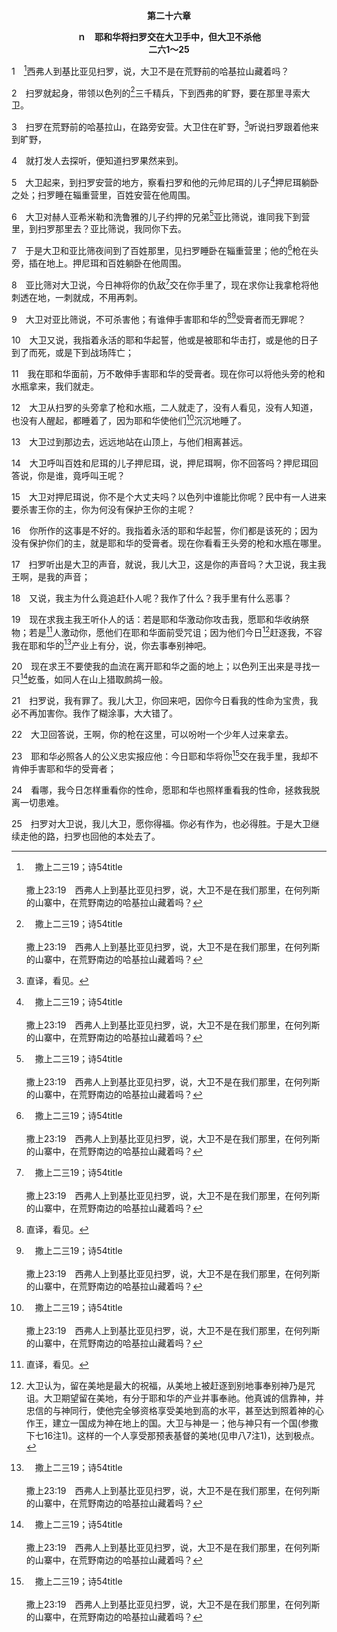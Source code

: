 <p style="text-align:center;font-weight:bold;">第二十六章</p>

<p style="text-align:center;font-weight:bold;">ｎ　耶和华将扫罗交在大卫手中，但大卫不杀他<br>二六1～25</p>

1　[^a]西弗人到基比亚见扫罗，说，大卫不是在荒野前的哈基拉山藏着吗？

[^a]:　撒上二三19；诗54title<br><br>撒上23:19　西弗人上到基比亚见扫罗，说，大卫不是在我们那里，在何列斯的山寨中，在荒野南边的哈基拉山藏着吗？

2　扫罗就起身，带领以色列的[^a]三千精兵，下到西弗的旷野，要在那里寻索大卫。

[^a]:　撒上二四2<br><br>撒上24:2　扫罗就从全以色列中选取三千精兵，率领他们往野羊的磐石一带去，寻索大卫和跟随他的人。

3　扫罗在荒野前的哈基拉山，在路旁安营。大卫住在旷野，[^1]听说扫罗跟着他来到旷野，

[^1]:直译，看见。

4　就打发人去探听，便知道扫罗果然来到。

5　大卫起来，到扫罗安营的地方，察看扫罗和他的元帅尼珥的儿子[^a]押尼珥躺卧之处；扫罗睡在辎重营里，百姓安营在他周围。

[^a]:　撒上十四50；十七55；撒下二8<br><br>撒上14:50　扫罗的妻子名叫亚希暖，是亚希玛斯的女儿。扫罗军队的元帅名叫押尼珥，是尼珥的儿子；尼珥是扫罗的叔叔。<br><br>撒上17:55　扫罗看见大卫出去迎战那非利士人，就对军队的元帅押尼珥说，押尼珥啊，这少年人是谁的儿子？押尼珥说，王啊，我指着你的性命起誓，我不知道。<br><br>撒下2:8　扫罗军队的元帅尼珥的儿子押尼珥，曾将扫罗的儿子伊施波设带过河，到玛哈念，

6　大卫对赫人亚希米勒和洗鲁雅的儿子约押的兄弟[^a]亚比筛说，谁同我下到营里，到扫罗那里去？亚比筛说，我同你下去。

[^a]:　撒下二18；三30；十六9；十九21；代上二16<br><br>撒下2:18　在那里有洗鲁雅的三个儿子：约押、亚比筛、亚撒黑。亚撒黑脚快如野地的羚羊一般；<br><br>撒下3:30　约押和他兄弟亚比筛杀了押尼珥，是因押尼珥在基遍争战的时候，杀了他们的兄弟亚撒黑。<br><br>撒下16:9　洗鲁雅的儿子亚比筛对王说，这死狗怎可咒骂我主我王呢？求你容我过去，取下他的头来。<br><br>撒下19:21　洗鲁雅的儿子亚比筛回应说，示每既咒骂耶和华的受膏者，不应当为此处死他吗？<br><br>代上2:16　他们的姊妹是洗鲁雅和亚比该。洗鲁雅的儿子是亚比筛、约押、亚撒黑，共三人。

7　于是大卫和亚比筛夜间到了百姓那里，见扫罗睡卧在辎重营里；他的[^a]枪在头旁，插在地上。押尼珥和百姓躺卧在他周围。

[^a]:　撒上二六11；16；参撒上十八10～11；十九9～10<br><br>撒上26:11　我在耶和华面前，万不敢伸手害耶和华的受膏者。现在你可以将他头旁的枪和水瓶拿来，我们就走。<br><br>撒上26:16　你所作的这事是不好的。我指着永活的耶和华起誓，你们都是该死的；因为没有保护你们的主，就是耶和华的受膏者。现在你看看王头旁的枪和水瓶在哪里。<br><br>撒上18:10　次日，从神那里来的恶灵冲击扫罗，他就在家中胡言乱语。大卫照常用手弹琴，扫罗手里拿着枪。<br><br>撒上18:11　扫罗把枪一抡，心里说，我要将大卫刺透，钉在墙上。大卫躲避了他两次。<br><br>撒上19:9　从耶和华那里来的恶灵又降在扫罗身上；扫罗手里拿枪坐在屋里，大卫正用手弹琴。<br><br>撒上19:10　扫罗用枪想要刺透大卫，钉在墙上；他却从扫罗面前躲开，扫罗的枪刺入墙内。当夜大卫逃走躲避了。

8　亚比筛对大卫说，今日神将你的仇敌[^a]交在你手里了，现在求你让我拿枪将他刺透在地，一刺就成，不用再刺。

[^a]:　撒上二四4；18<br><br>撒上24:4　跟随大卫的人对他说，耶和华曾对你说，我要将你的仇敌交在你手里，你可以照你看为好的待他；如今那日子到了。大卫就起来，悄悄地割下扫罗外袍的衣边。<br><br>撒上24:18　你今日已表明你是如何以善待我；因为耶和华将我交在你手里，你却没有杀我。

9　大卫对亚比筛说，不可杀害他；有谁伸手害耶和华的[^1][^a]受膏者而无罪呢？

[^1]:见二四6注1。

[^a]:　撒上二四6；10；二六11；16；23；撒下一16<br><br>撒上24:6　他对跟随他的人说，我的主乃是耶和华的受膏者，我在耶和华面前万不敢作这样伸手害他的事，因他是耶和华的受膏者。<br><br>撒上24:10　今日你亲眼看见在洞中，耶和华将你交在我手里；有人叫我杀你，我却爱惜你，说，我必不伸手害我的主，因为他是耶和华的受膏者。<br><br>撒上26:11　我在耶和华面前，万不敢伸手害耶和华的受膏者。现在你可以将他头旁的枪和水瓶拿来，我们就走。<br><br>撒上26:16　你所作的这事是不好的。我指着永活的耶和华起誓，你们都是该死的；因为没有保护你们的主，就是耶和华的受膏者。现在你看看王头旁的枪和水瓶在哪里。<br><br>撒上26:23　耶和华必照各人的公义忠实报应他：今日耶和华将你交在我手里，我却不肯伸手害耶和华的受膏者；<br><br>撒下1:16　大卫对他说，流你血的罪归到你自己的头上，因为你亲口指证说，我杀了耶和华的受膏者。

10　大卫又说，我指着永活的耶和华起誓，他或是被耶和华击打，或是他的日子到了而死，或是下到战场阵亡；

11　我在耶和华面前，万不敢伸手害耶和华的受膏者。现在你可以将他头旁的枪和水瓶拿来，我们就走。

12　大卫从扫罗的头旁拿了枪和水瓶，二人就走了，没有人看见，没有人知道，也没有人醒起，都睡着了，因为耶和华使他们[^a]沉沉地睡了。

[^a]:　参赛二九10；创二21；十五12<br><br>赛29:10　因为耶和华将沉睡的灵浇灌你们，封闭你们的眼，就是申言者；蒙盖你们的头，就是先见。<br><br>创2:21　耶和华神使那人沉睡，他就睡了，于是取了他的一条肋骨，又把肉在原处合起来。<br><br>创15:12　日头正落的时候，亚伯兰沉沉地睡了；忽然有惊人的大黑暗落在他身上。

13　大卫过到那边去，远远地站在山顶上，与他们相离甚远。

14　大卫呼叫百姓和尼珥的儿子押尼珥，说，押尼珥啊，你不回答吗？押尼珥回答说，你是谁，竟呼叫王呢？

15　大卫对押尼珥说，你不是个大丈夫吗？以色列中谁能比你呢？民中有一人进来要杀害王你的主，你为何没有保护王你的主呢？

16　你所作的这事是不好的。我指着永活的耶和华起誓，你们都是该死的；因为没有保护你们的主，就是耶和华的受膏者。现在你看看王头旁的枪和水瓶在哪里。

17　扫罗听出是大卫的声音，就说，我儿大卫，这是你的声音吗？大卫说，我主我王啊，是我的声音；

18　又说，我主为什么竟追赶仆人呢？我作了什么？我手里有什么恶事？

19　现在求我主我王听仆人的话：若是耶和华激动你攻击我，愿耶和华收纳祭物；若是[^1]人激动你，愿他们在耶和华面前受咒诅；因为他们今日[^2]赶逐我，不容我在耶和华的[^a]产业上有分，说，你去事奉别神吧。

[^1]:直译，人的子孙。

[^2]:大卫认为，留在美地是最大的祝福，从美地上被赶逐到别地事奉别神乃是咒诅。大卫期望留在美地，有分于耶和华的产业并事奉祂。他真诚的信靠神，并忠信的与神同行，使他完全够资格享受美地到高的水平，甚至达到照着神的心作王，建立一国成为神在地上的国。大卫与神是一；他与神只有一个国(参撒下七16注1)。这样的一个人享受那预表基督的美地(见申八7注1)，达到极点。

[^a]:　撒下十四16；二十19<br><br>撒下14:16　人要将我和我儿子从神的产业中一同除灭，王必应允救婢女脱离那人的手。<br><br>撒下20:19　我们这城的人在以色列人中是和平、忠信的；你竟想要毁坏以色列中的大城。你为何要吞灭耶和华的产业呢？

20　现在求王不要使我的血流在离开耶和华之面的地上；以色列王出来是寻找一只[^a]虼蚤，如同人在山上猎取鹧鸪一般。

[^a]:　撒上二四14<br><br>撒上24:14　以色列王出来要寻找谁呢？追赶谁呢？不过追赶一条死狗，一只虼蚤就是了。

21　扫罗说，我有罪了。我儿大卫，你回来吧，因你今日看我的性命为宝贵，我必不再加害你。我作了糊涂事，大大错了。

22　大卫回答说，王啊，你的枪在这里，可以吩咐一个少年人过来拿去。

23　耶和华必照各人的公义忠实报应他：今日耶和华将你[^a]交在我手里，我却不肯伸手害耶和华的受膏者；

[^a]:　撒上二六8；11<br><br>撒上26:8　亚比筛对大卫说，今日神将你的仇敌交在你手里了，现在求你让我拿枪将他刺透在地，一刺就成，不用再刺。<br><br>撒上26:11　我在耶和华面前，万不敢伸手害耶和华的受膏者。现在你可以将他头旁的枪和水瓶拿来，我们就走。

24　看哪，我今日怎样重看你的性命，愿耶和华也照样重看我的性命，拯救我脱离一切患难。

25　扫罗对大卫说，我儿大卫，愿你得福。你必有作为，也必得胜。于是大卫继续走他的路，扫罗也回他的本处去了。
